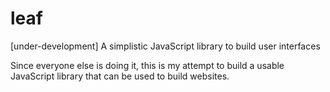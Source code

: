 # leaf
[under-development] A simplistic JavaScript library to build user interfaces

Since everyone else is doing it, this is my attempt to build a usable JavaScript library that can be used to build websites.

